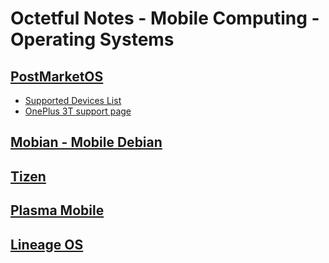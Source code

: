 # Octetful Notes - Mobile Computing - Operating Systems

## [PostMarketOS](https://postmarketos.org/)
* [Supported Devices List](https://wiki.postmarketos.org/wiki/Devices)
* [OnePlus 3T support page](https://wiki.postmarketos.org/wiki/OnePlus_3T_(oneplus-oneplus3t))

## [Mobian - Mobile Debian](https://mobian-project.org/)

## [Tizen](https://www.tizen.org/)

## [Plasma Mobile](http://plasma-phone.org/)

## [Lineage OS](https://lineageos.org/)
